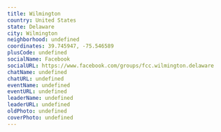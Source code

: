 ```yaml
---
title: Wilmington
country: United States
state: Delaware
city: Wilmington
neighborhood: undefined
coordinates: 39.745947, -75.546589
plusCode: undefined
socialName: Facebook
socialURL: https://www.facebook.com/groups/fcc.wilmington.delaware
chatName: undefined
chatURL: undefined
eventName: undefined
eventURL: undefined
leaderName: undefined
leaderURL: undefined
oldPhoto: undefined
coverPhoto: undefined
---
```

